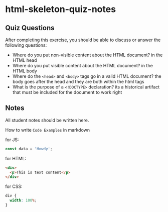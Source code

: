 # html-skeleton-quiz-notes

## Quiz Questions

After completing this exercise, you should be able to discuss or answer the following questions:

- Where do you put non-visible content about the HTML document?
  in the HTML head
- Where do you put visible content about the HTML document?
  in the HTML body
- Where do the `<head>` and `<body>` tags go in a valid HTML document?
  the body goes after the head and they are both within the html tags
- What is the purpose of a `<!DOCTYPE>` declaration?
  its a historical artifact that must be included for the document to work right

## Notes

All student notes should be written here.

How to write `Code Examples` in markdown

for JS:

```javascript
const data = 'Howdy';
```

for HTML:

```html
<div>
  <p>This is text content</p>
</div>
```

for CSS:

```css
div {
  width: 100%;
}
```
